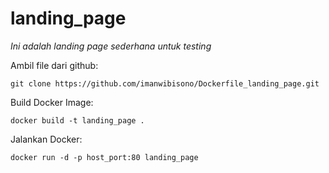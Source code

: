# landing_page
*Ini adalah landing page sederhana untuk testing*

Ambil file dari github: 
```
git clone https://github.com/imanwibisono/Dockerfile_landing_page.git
```
Build Docker Image: 
```
docker build -t landing_page .
```
Jalankan Docker: 
```
docker run -d -p host_port:80 landing_page
```
